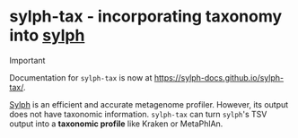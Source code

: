 # sylph-tax - incorporating taxonomy into [sylph](https://github.com/bluenote-1577/sylph)

> [!IMPORTANT]
>  Documentation for `sylph-tax` is now at https://sylph-docs.github.io/sylph-tax/.

[Sylph](https://github.com/bluenote-1577/sylph) is an efficient and accurate metagenome profiler. However, its output does not have taxonomic information. `sylph-tax` can turn `sylph`'s TSV output into a **taxonomic profile** like Kraken or MetaPhlAn.

